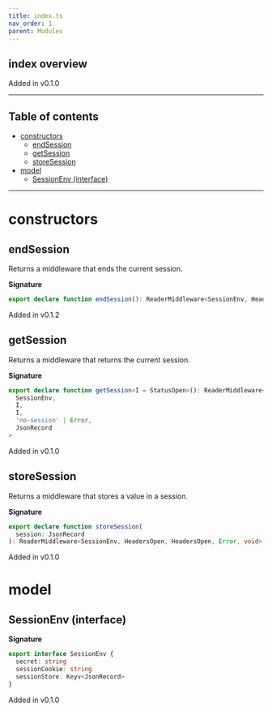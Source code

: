 ```yaml
---
title: index.ts
nav_order: 1
parent: Modules
---
```


## index overview

Added in v0.1.0

---

<h2 class="text-delta">Table of contents</h2>

- [constructors](#constructors)
  - [endSession](#endsession)
  - [getSession](#getsession)
  - [storeSession](#storesession)
- [model](#model)
  - [SessionEnv (interface)](#sessionenv-interface)

---

# constructors

## endSession

Returns a middleware that ends the current session.

**Signature**

```ts
export declare function endSession(): ReaderMiddleware<SessionEnv, HeadersOpen, HeadersOpen, Error, void>
```

Added in v0.1.2

## getSession

Returns a middleware that returns the current session.

**Signature**

```ts
export declare function getSession<I = StatusOpen>(): ReaderMiddleware<
  SessionEnv,
  I,
  I,
  'no-session' | Error,
  JsonRecord
>
```

Added in v0.1.0

## storeSession

Returns a middleware that stores a value in a session.

**Signature**

```ts
export declare function storeSession(
  session: JsonRecord
): ReaderMiddleware<SessionEnv, HeadersOpen, HeadersOpen, Error, void>
```

Added in v0.1.0

# model

## SessionEnv (interface)

**Signature**

```ts
export interface SessionEnv {
  secret: string
  sessionCookie: string
  sessionStore: Keyv<JsonRecord>
}
```

Added in v0.1.0
